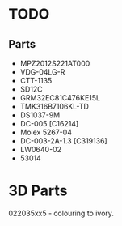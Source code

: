 # TODO

## Parts
* MPZ2012S221AT000
* VDG-04LG-R
* CTT-1135
* SD12C
* GRM32EC81C476KE15L
* TMK316B7106KL-TD
* DS1037-9M
* DC-005 [C16214]
* Molex 5267-04
* DC-003-2A-1.3 [C319136]
* LW0640-02
* 53014 


# 3D Parts
022035xx5 - colouring to ivory.